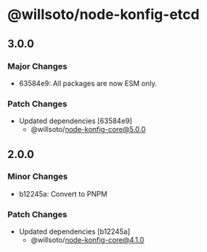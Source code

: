 # @willsoto/node-konfig-etcd

## 3.0.0

### Major Changes

- 63584e9: All packages are now ESM only.

### Patch Changes

- Updated dependencies [63584e9]
  - @willsoto/node-konfig-core@5.0.0

## 2.0.0

### Minor Changes

- b12245a: Convert to PNPM

### Patch Changes

- Updated dependencies [b12245a]
  - @willsoto/node-konfig-core@4.1.0
